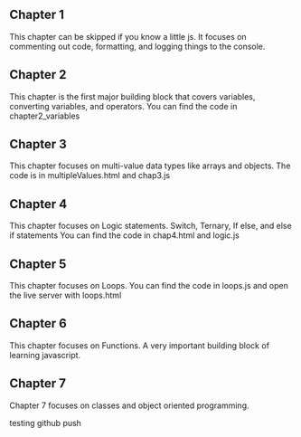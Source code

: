 ## Chapter 1
This chapter can be skipped if you know a little js. It focuses on commenting out code, formatting, and logging things to the console.


## Chapter 2
This chapter is the first major building block that covers variables, converting variables, and operators. You can find the code in chapter2_variables


## Chapter 3
This chapter focuses on multi-value data types like arrays and objects. The code is in multipleValues.html and chap3.js


## Chapter 4
This chapter focuses on Logic statements. Switch, Ternary, If else, and else if statements 
 You can find the code in chap4.html and logic.js                          


## Chapter 5  
This chapter focuses on Loops. You can find the code in loops.js and open the live server with loops.html


## Chapter 6
This chapter focuses on Functions. A very important building block of learning javascript. 


## Chapter 7 
Chapter 7 focuses on classes and object oriented programming. 


testing github push 